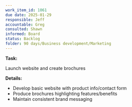 ```yaml
---
work_item_id: 1061
due date: 2025-01-29
responsible: Jeff
accountable: Greg
consulted: Shawn
informed: Board
status: Backlog
folder: 90 days/Business development/Marketing
---
```


**Task:**

Launch website and create brochures

**Details:**

- Develop basic website with product info/contact form
- Produce brochures highlighting features/benefits
- Maintain consistent brand messaging
